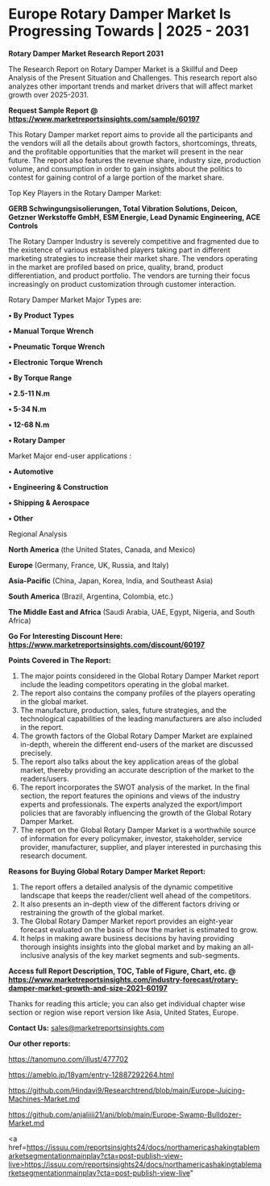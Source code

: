  # Europe Rotary Damper Market Is Progressing Towards | 2025 - 2031

<strong>Rotary Damper Market Research Report 2031</strong>

The Research Report on Rotary Damper Market is a Skillful and Deep Analysis of the Present Situation and Challenges. This research report also analyzes other important trends and market drivers that will affect market growth over 2025-2031.

<strong>Request Sample Report @ <a href=https://www.marketreportsinsights.com/sample/60197>https://www.marketreportsinsights.com/sample/60197</a></strong>

This Rotary Damper market report aims to provide all the participants and the vendors will all the details about growth factors, shortcomings, threats, and the profitable opportunities that the market will present in the near future. The report also features the revenue share, industry size, production volume, and consumption in order to gain insights about the politics to contest for gaining control of a large portion of the market share.

Top Key Players in the Rotary Damper Market:

<strong>GERB Schwingungsisolierungen, Total Vibration Solutions, Deicon, Getzner Werkstoffe GmbH, ESM Energie, Lead Dynamic Engineering, ACE Controls</strong>

The Rotary Damper Industry is severely competitive and fragmented due to the existence of various established players taking part in different marketing strategies to increase their market share. The vendors operating in the market are profiled based on price, quality, brand, product differentiation, and product portfolio. The vendors are turning their focus increasingly on product customization through customer interaction.

Rotary Damper Market Major Types are:

<strong>• By Product Types

• Manual Torque Wrench

• Pneumatic Torque Wrench

• Electronic Torque Wrench

• By Torque Range

• 2.5-11 N.m

• 5-34 N.m

• 12-68 N.m

• Rotary Damper</strong>

Market Major end-user applications :

<strong>• Automotive

• Engineering & Construction

• Shipping & Aerospace

• Other</strong>

Regional Analysis

</u><strong><b>North America</b></strong> (the United States, Canada, and Mexico)

<strong><b>Europe </b></strong>(Germany, France, UK, Russia, and Italy)

<strong><b>Asia-Pacific</b></strong> (China, Japan, Korea, India, and Southeast Asia)

<strong><b>South America</b></strong> (Brazil, Argentina, Colombia, etc.)

<strong><b>The Middle East and Africa</b></strong> (Saudi Arabia, UAE, Egypt, Nigeria, and South Africa)

<strong>Go For Interesting Discount Here: <a href=https://www.marketreportsinsights.com/discount/60197>https://www.marketreportsinsights.com/discount/60197</a></strong>

<strong>Points Covered in The Report:</strong>
<ol>
  <li>The major points considered in the Global Rotary Damper Market report include the leading competitors operating in the global market.</li>
  <li>The report also contains the company profiles of the players operating in the global market.</li>
  <li>The manufacture, production, sales, future strategies, and the technological capabilities of the leading manufacturers are also included in the report.</li>
  <li>The growth factors of the Global Rotary Damper Market are explained in-depth, wherein the different end-users of the market are discussed precisely.</li>
  <li>The report also talks about the key application areas of the global market, thereby providing an accurate description of the market to the readers/users.</li>
  <li>The report incorporates the SWOT analysis of the market. In the final section, the report features the opinions and views of the industry experts and professionals. The experts analyzed the export/import policies that are favorably influencing the growth of the Global Rotary Damper Market.</li>
  <li>The report on the Global Rotary Damper Market is a worthwhile source of information for every policymaker, investor, stakeholder, service provider, manufacturer, supplier, and player interested in purchasing this research document.</li>
</ol>
<strong>Reasons for Buying Global Rotary Damper Market Report:</strong>

<ol>
  <li>The report offers a detailed analysis of the dynamic competitive landscape that keeps the reader/client well ahead of the competitors.</li>
  <li>It also presents an in-depth view of the different factors driving or restraining the growth of the global market.</li>
  <li>The Global Rotary Damper Market report provides an eight-year forecast evaluated on the basis of how the market is estimated to grow.</li>
  <li>It helps in making aware business decisions by having providing thorough insights insights into the global market and by making an all-inclusive analysis of the key market segments and sub-segments.</li>
</ol>
<strong>Access full Report Description, TOC, Table of Figure, Chart, etc. @ <a href=https://www.marketreportsinsights.com/industry-forecast/rotary-damper-market-growth-and-size-2021-60197>https://www.marketreportsinsights.com/industry-forecast/rotary-damper-market-growth-and-size-2021-60197</a></strong>


Thanks for reading this article; you can also get individual chapter wise section or region wise report version like Asia, United States, Europe.

<strong>Contact Us:</strong>
sales@marketreportsinsights.com

<strong>Our other reports:</strong>

<a href=https://tanomuno.com/illust/477702>https://tanomuno.com/illust/477702</a>

<a href=https://ameblo.jp/18yam/entry-12887292264.html>https://ameblo.jp/18yam/entry-12887292264.html</a>

<a href=https://github.com/Hindavi9/Researchtrend/blob/main/Europe-Juicing-Machines-Market.md>https://github.com/Hindavi9/Researchtrend/blob/main/Europe-Juicing-Machines-Market.md</a>

<a href=https://github.com/anjaliiii21/ani/blob/main/Europe-Swamp-Bulldozer-Market.md>https://github.com/anjaliiii21/ani/blob/main/Europe-Swamp-Bulldozer-Market.md</a>

<a href=https://issuu.com/reportsinsights24/docs/northamericashakingtablemarketsegmentationmainplay?cta=post-publish-view-live>https://issuu.com/reportsinsights24/docs/northamericashakingtablemarketsegmentationmainplay?cta=post-publish-view-live</a>"
